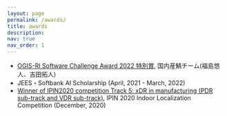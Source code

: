 ```yaml
---
layout: page
permalink: /awards/
title: awards
description: 
nav: true
nav_order: 1
---
```


- [OGIS-RI Software Challenge Award 2022 特別賞](https://www.ogis-ri.co.jp/otc/contest/osca2021/judge.html), 国内産鯖チーム(福島悠人、吉田拓人) 
- JEES・Softbank AI Scholarship (April, 2021 - March, 2022)
- [Winner of IPIN2020 competition Track 5: xDR in manufacturing (PDR sub-track and VDR sub-track)](https://evaal.aaloa.org/2020/results), IPIN 2020 Indoor Localization Competition (December, 2020)
